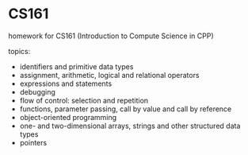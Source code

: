 # CS161
homework for CS161  (Introduction to Compute Science in CPP)

topics:
- identifiers and primitive data types
- assignment, arithmetic, logical and relational operators
- expressions and statements
- debugging
- flow of control: selection and repetition
- functions, parameter passing, call by value and call by reference
- object-oriented programming
- one- and two-dimensional arrays, strings and other structured data types
- pointers
